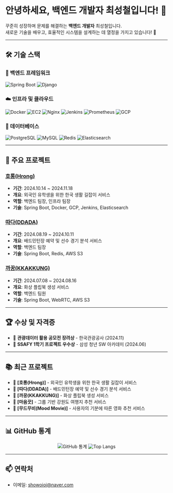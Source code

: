 # 안녕하세요, 백엔드 개발자 최성철입니다! 👋

꾸준히 성장하며 문제를 해결하는 **백엔드 개발자** 최성철입니다.  
새로운 기술을 배우고, 효율적인 시스템을 설계하는 데 열정을 가지고 있습니다! 🚀

---

## 🛠 기술 스택

### 🔧 백엔드 프레임워크  
![Spring Boot](https://img.shields.io/badge/Spring_Boot-6DB33F?style=flat-square&logo=spring-boot&logoColor=white) ![Django](https://img.shields.io/badge/Django-092E20?style=flat-square&logo=django&logoColor=white)

### ☁️ 인프라 및 클라우드  
![Docker](https://img.shields.io/badge/Docker-2496ED?style=flat-square&logo=docker&logoColor=white) ![EC2](https://img.shields.io/badge/Amazon%20EC2-FF9900?style=flat-square&logo=amazon-ec2&logoColor=white) ![Nginx](https://img.shields.io/badge/Nginx-009639?style=flat-square&logo=nginx&logoColor=white) ![Jenkins](https://img.shields.io/badge/Jenkins-D24939?style=flat-square&logo=jenkins&logoColor=white) ![Prometheus](https://img.shields.io/badge/Prometheus-E6522C?style=flat-square&logo=prometheus&logoColor=white) ![GCP](https://img.shields.io/badge/GCP-4285F4?style=flat-square&logo=google-cloud&logoColor=white)

### 💾 데이터베이스  
![PostgreSQL](https://img.shields.io/badge/PostgreSQL-336791?style=flat-square&logo=postgresql&logoColor=white) ![MySQL](https://img.shields.io/badge/MySQL-4479A1?style=flat-square&logo=mysql&logoColor=white) ![Redis](https://img.shields.io/badge/Redis-DC382D?style=flat-square&logo=redis&logoColor=white) ![Elasticsearch](https://img.shields.io/badge/Elasticsearch-005571?style=flat-square&logo=elasticsearch&logoColor=white)


---

## 🚀 주요 프로젝트

### [호롱(Hrong)](https://github.com/CSchoice/horong)  
- **기간**: 2024.10.14 ~ 2024.11.18  
- **개요**: 외국인 유학생을 위한 한국 생활 길잡이 서비스  
- **역할**: 백엔드 팀장, 인프라 팀장  
- **기술**: Spring Boot, Docker, GCP, Jenkins, Elasticsearch  

### [따다(DDADA)](https://github.com/CSchoice/ddada)  
- **기간**: 2024.08.19 ~ 2024.10.11  
- **개요**: 배드민턴장 예약 및 선수 경기 분석 서비스  
- **역할**: 백엔드 팀장  
- **기술**: Spring Boot, Redis, AWS S3  

### [까꿍(KKAKKUNG)](https://github.com/cooing-ssafy11/Cooing_BE)  
- **기간**: 2024.07.08 ~ 2024.08.16  
- **개요**: 화상 플립북 생성 서비스  
- **역할**: 백엔드 팀원  
- **기술**: Spring Boot, WebRTC, AWS S3  

---

## 🏆 수상 및 자격증  
- 🥉 **관광데이터 활용 공모전 장려상** - 한국관광공사 (2024.11)  
- 🏅 **SSAFY 1학기 프로젝트 우수상** - 삼성 청년 SW 아카데미 (2024.06)  

---

## 📚 최근 프로젝트
- 🌟 **[호롱(Hrong)]** - 외국인 유학생을 위한 한국 생활 길잡이 서비스  
- 🌟 **[따다(DDADA)]** - 배드민턴장 예약 및 선수 경기 분석 서비스  
- 🌟 **[까꿍(KKAKKUNG)]** - 화상 플립북 생성 서비스  
- 🌟 **[마음끗]** - 그룹 기반 강원도 여행지 추천 서비스  
- 🌟 **[무드무비(Mood Movie)]** - 사용자의 기분에 따른 영화 추천 서비스  

---

## 📊 GitHub 통계  

<div align="center">
  
![GitHub 통계](https://github-readme-stats.vercel.app/api?username=CSchoice&show_icons=true&theme=radical&hide_title=true)  ![Top Langs](https://github-readme-stats.vercel.app/api/top-langs/?username=CSchoice&layout=compact&theme=radical)


</div>

---

## 📫 연락처  
- 이메일: showoioi@naver.com  
